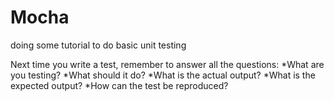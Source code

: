 # Mocha
doing some tutorial to do basic unit testing


Next time you write a test, remember to answer all the questions:
*What are you testing?
*What should it do?
*What is the actual output?
*What is the expected output?
*How can the test be reproduced?

